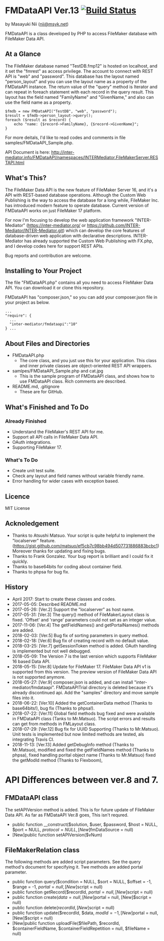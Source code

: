 # FMDataAPI Ver.13 [![Build Status](https://travis-ci.org/msyk/FMDataAPI.svg?branch=master)](https://travis-ci.org/msyk/FMDataAPI)

by Masayuki Nii (nii@msyk.net)

FMDataAPI is a class developed by PHP to access FileMaker database
with FileMaker Data API.

## At a Glance

The FileMaker database named "TestDB.fmp12" is hosted on localhost, and
it set the "fmrest" as access privilege. The account to connect with REST API is "web"
and "password". This database has the layout named "person_layout" and you
can use the layout name as a property of the FMDataAPI instance. The return
value of the "query" method is Iterator and can repeat in foreach statement
with each record in the query result. This layout has the field named
"FamilyName" and "GivenName," and also can use the field name as a property.

```
$fmdb = new FMDataAPI("TestDB", "web", "password");
$result = $fmdb->person_layout->query();
foreach ($result as $record) {
    echo "name: {$record->FamilyName}, {$record->GivenName}";
}
```

For more deitals, I'd like to read codes and comments in file samples/FMDataAPI_Sample.php.

API Document is here:
http://inter-mediator.info/FMDataAPI/namespaces/INTERMediator.FileMakerServer.RESTAPI.html

## What's This?

The FileMaker Data API is the new feature of FileMaker Server 16,
and it's a API with REST-based database operations.
Although the Custom Web Publishing is the way to access the database
for a long while, FileMaker Inc. has introduced modern feature to operate
database. Current version of FMDataAPI works on just FileMaker 17 platform.

For now I'm focusing to develop the web application framework "INTER-Mediator"
(https://inter-mediator.org/ or https://github.com/INTER-Mediator/INTER-Mediator.git)
which can develop the core features of database-driven web application
with declarative descriptions. INTER-Mediator has already supported the Custom
Web Publishing with FX.php, and I develop codes here for support REST APIs.

Bug reports and contribution are welcome.

## Installing to Your Project

The file "FMDataAPI.php" contains all you need to access FileMaker Data API.
You can download it or clone this repository.

FMDataAPI has "composer.json," so you can add your composer.json file in your project as below.

```
...
"require": {
  ...
  "inter-mediator/fmdataapi":"10"
} ...
```

## About Files and Directories

- FMDataAPI.php
    - The core class, and you just use this for your application.
     This class and inner private classes are object-oriented REST API
     wrappers.
- samlpes/FMDataAPI_Sample.php and cat.jpg
    - This is the sample program of FMDataAPI class, and shows how to
    use FMDataAPI class. Rich comments are described.
- README.md, .gitignore
    - These are for GitHub.

## What's Finished and To Do

### Already Finished

- Understand the FileMaker's REST API for me.
- Support all API calls in FileMaker Data API.
- OAuth integrations.
- Supporting FileMaker 17.

### What's To Do

- Create unit test suite.
- Check any layout and field names without variable friendly name.
- Error handling for wider cases with exception based.

## Licence

MIT License

## Acknoledgement

- Thanks to Atsushi Matsuo. Your script is quite helpful to implement the "localserver" feature.
(https://gist.github.com/matsuo/ef5cb7c98bb494d507731886883bcbc1) Moreover thanks for updating and fixing bugs.
- Thanks to Frank Gonzalez. Your bug report is brilliant and I could fix it quickly.
- Thanks to base64bits for coding about container field.
- Thanks to phpsa for bug fix.

## History

- April 2017: Start to create these classes and codes.
- 2017-05-05: Described README.md
- 2017-05-26: [Ver.2] Support the "localserver" as host name.
- 2017-05-31: [Ver.3] The query() method of FileMakerLayout class is fixed.
'Offset' and 'range' parameters could not set as an integer value.
- 2017-11-06: [Ver.4] The getFieldNames() and getPortalNames() methods are added.
- 2018-02-03: [Ver.5] Bug fix of sorting parameters in query method.
- 2018-02-18: [Ver.6] Bug fix of creating record with no default value.
- 2018-03-25: [Ver.7] getSessionToken method is added. OAuth handling is implemented but not well debugged.
- 2018-05-09: The Version 7 is the last version which supports FileMaker 16 based Data API.
- 2018-05-15: [Ver.8] Update for FileMaker 17. FileMaker Data API v1 is supported from this version.
   The preview version of FileMaker Data API is not supported anymore.
- 2018-05-27: [Ver.9] composer.json is added, and can install "inter-mediator/fmdataapi".
   FMDataAPITrial directory is deleted because it's already discontinued api.
   Add the "samples" directory and move sample files into it.
- 2018-06-22: [Ver.10] Added the getContainerData method (Thanks to base64bits!),
   bug fix (Thanks to phpsa!).
- 2018-07-22: [Ver.11] Global field methods bug fixed and were available in FMDataAPI class (Tanks to Mr.Matsuo).
   The script errors and results can get from methods in FMLayout class.
- 2018-07-29: [Ver.12] Bug fix for UUID Supporting (Thanks to Mr.Matsuo).
   Unit tests is implemented but now limited methods are tested, als integrating Travis CI.
- 2018-11-13: [Ver.13]
    Added getDebugInfo method (Thanks to Mr.Matsuo),
    modified and fixed the getFieldNames method (Thanks to phpsa),
    fixed handling porital object name (Thanks to Mr.Matsuo)
    fixed the getModId method (Thanks to Flexboom),

# API Differences between ver.8 and 7.
## FMDataAPI class
The setAPIVersion method is added. This is for future update of FileMaker Data API.
As far as FMDataAPI Ver.8 goes, This isn't requred.
- public function __construct($solution, $user, $password, $host = NULL, $port = NULL, $protocol = NULL, [New]$fmDataSource = null)
- [New]public function setAPIVersion($vNum)

## FileMakerRelation class
The following methods are added script parameters. See the query method's document for specifying it.
Twe methods are added portal parameter.

- public function query($condition = NULL, $sort = NULL, $offset = -1, $range = -1, $portal = null, [New]$script = null)
- public function getRecord($recordId, $portal = null, [New]$script = null)
- public function create($data = null, [New]$portal = null, [New]$script = null)
- public function delete($recordId, [New]$script = null)
- public function update($recordId, $data, $modId = -1, [New]$portal = null, [New]$script = null)
- [New]public function uploadFile($filePath, $recordId, $containerFieldName, $containerFieldRepetition = null, $fileName = null)
